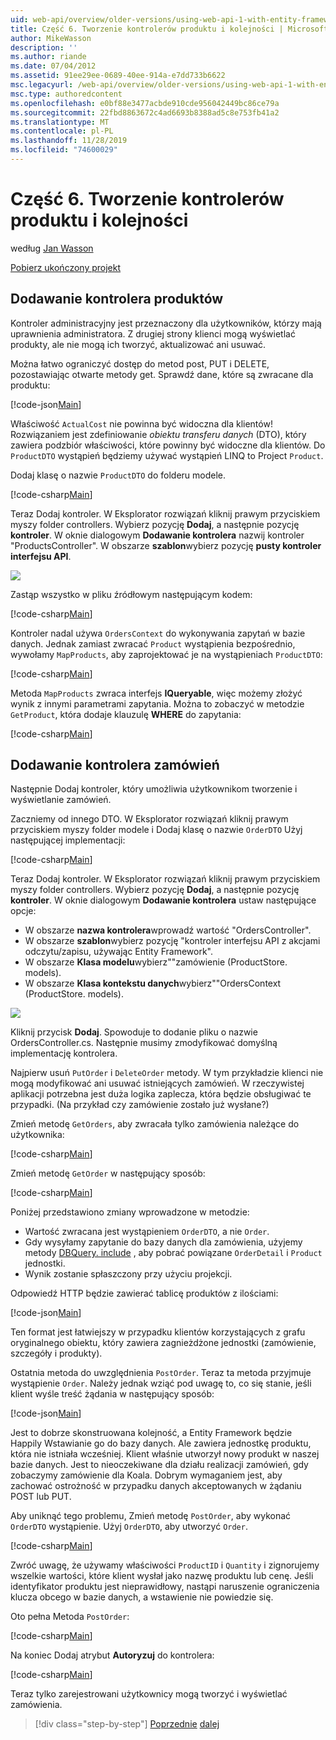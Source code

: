 ```yaml
---
uid: web-api/overview/older-versions/using-web-api-1-with-entity-framework-5/using-web-api-with-entity-framework-part-6
title: Część 6. Tworzenie kontrolerów produktu i kolejności | Microsoft Docs
author: MikeWasson
description: ''
ms.author: riande
ms.date: 07/04/2012
ms.assetid: 91ee29ee-0689-40ee-914a-e7dd733b6622
msc.legacyurl: /web-api/overview/older-versions/using-web-api-1-with-entity-framework-5/using-web-api-with-entity-framework-part-6
msc.type: authoredcontent
ms.openlocfilehash: e0bf88e3477acbde910cde956042449bc86ce79a
ms.sourcegitcommit: 22fbd8863672c4ad6693b8388ad5c8e753fb41a2
ms.translationtype: MT
ms.contentlocale: pl-PL
ms.lasthandoff: 11/28/2019
ms.locfileid: "74600029"
---
```

# <a name="part-6-creating-product-and-order-controllers"></a>Część 6. Tworzenie kontrolerów produktu i kolejności

według [Jan Wasson](https://github.com/MikeWasson)

[Pobierz ukończony projekt](https://code.msdn.microsoft.com/ASP-NET-Web-API-with-afa30545)

## <a name="add-a-products-controller"></a>Dodawanie kontrolera produktów

Kontroler administracyjny jest przeznaczony dla użytkowników, którzy mają uprawnienia administratora. Z drugiej strony klienci mogą wyświetlać produkty, ale nie mogą ich tworzyć, aktualizować ani usuwać.

Można łatwo ograniczyć dostęp do metod post, PUT i DELETE, pozostawiając otwarte metody get. Sprawdź dane, które są zwracane dla produktu:

[!code-json[Main](using-web-api-with-entity-framework-part-6/samples/sample1.json?highlight=1)]

Właściwość `ActualCost` nie powinna być widoczna dla klientów! Rozwiązaniem jest zdefiniowanie *obiektu transferu danych* (DTO), który zawiera podzbiór właściwości, które powinny być widoczne dla klientów. Do `ProductDTO` wystąpień będziemy używać wystąpień LINQ to Project `Product`.

Dodaj klasę o nazwie `ProductDTO` do folderu modele.

[!code-csharp[Main](using-web-api-with-entity-framework-part-6/samples/sample2.cs)]

Teraz Dodaj kontroler. W Eksplorator rozwiązań kliknij prawym przyciskiem myszy folder controllers. Wybierz pozycję **Dodaj**, a następnie pozycję **kontroler**. W oknie dialogowym **Dodawanie kontrolera** nazwij kontroler &quot;ProductsController&quot;. W obszarze **szablon**wybierz pozycję **pusty kontroler interfejsu API**.

![](using-web-api-with-entity-framework-part-6/_static/image1.png)

Zastąp wszystko w pliku źródłowym następującym kodem:

[!code-csharp[Main](using-web-api-with-entity-framework-part-6/samples/sample3.cs)]

Kontroler nadal używa `OrdersContext` do wykonywania zapytań w bazie danych. Jednak zamiast zwracać `Product` wystąpienia bezpośrednio, wywołamy `MapProducts`, aby zaprojektować je na wystąpieniach `ProductDTO`:

[!code-csharp[Main](using-web-api-with-entity-framework-part-6/samples/sample4.cs?highlight=1)]

Metoda `MapProducts` zwraca interfejs **IQueryable**, więc możemy złożyć wynik z innymi parametrami zapytania. Można to zobaczyć w metodzie `GetProduct`, która dodaje klauzulę **WHERE** do zapytania:

[!code-csharp[Main](using-web-api-with-entity-framework-part-6/samples/sample5.cs?highlight=2)]

## <a name="add-an-orders-controller"></a>Dodawanie kontrolera zamówień

Następnie Dodaj kontroler, który umożliwia użytkownikom tworzenie i wyświetlanie zamówień.

Zaczniemy od innego DTO. W Eksplorator rozwiązań kliknij prawym przyciskiem myszy folder modele i Dodaj klasę o nazwie `OrderDTO` Użyj następującej implementacji:

[!code-csharp[Main](using-web-api-with-entity-framework-part-6/samples/sample6.cs)]

Teraz Dodaj kontroler. W Eksplorator rozwiązań kliknij prawym przyciskiem myszy folder controllers. Wybierz pozycję **Dodaj**, a następnie pozycję **kontroler**. W oknie dialogowym **Dodawanie kontrolera** ustaw następujące opcje:

- W obszarze **nazwa kontrolera**wprowadź wartość "OrdersController".
- W obszarze **szablon**wybierz pozycję "kontroler interfejsu API z akcjami odczytu/zapisu, używając Entity Framework".
- W obszarze **Klasa modelu**wybierz&quot;&quot;zamówienie (ProductStore. models).
- W obszarze **Klasa kontekstu danych**wybierz&quot;&quot;OrdersContext (ProductStore. models).

![](using-web-api-with-entity-framework-part-6/_static/image2.png)

Kliknij przycisk **Dodaj**. Spowoduje to dodanie pliku o nazwie OrdersController.cs. Następnie musimy zmodyfikować domyślną implementację kontrolera.

Najpierw usuń `PutOrder` i `DeleteOrder` metody. W tym przykładzie klienci nie mogą modyfikować ani usuwać istniejących zamówień. W rzeczywistej aplikacji potrzebna jest duża logika zaplecza, która będzie obsługiwać te przypadki. (Na przykład czy zamówienie zostało już wysłane?)

Zmień metodę `GetOrders`, aby zwracała tylko zamówienia należące do użytkownika:

[!code-csharp[Main](using-web-api-with-entity-framework-part-6/samples/sample7.cs)]

Zmień metodę `GetOrder` w następujący sposób:

[!code-csharp[Main](using-web-api-with-entity-framework-part-6/samples/sample8.cs)]

Poniżej przedstawiono zmiany wprowadzone w metodzie:

- Wartość zwracana jest wystąpieniem `OrderDTO`, a nie `Order`.
- Gdy wysyłamy zapytanie do bazy danych dla zamówienia, użyjemy metody [DBQuery. include](https://msdn.microsoft.com/library/gg696395) , aby pobrać powiązane `OrderDetail` i `Product` jednostki.
- Wynik zostanie spłaszczony przy użyciu projekcji.

Odpowiedź HTTP będzie zawierać tablicę produktów z ilościami:

[!code-json[Main](using-web-api-with-entity-framework-part-6/samples/sample9.json)]

Ten format jest łatwiejszy w przypadku klientów korzystających z grafu oryginalnego obiektu, który zawiera zagnieżdżone jednostki (zamówienie, szczegóły i produkty).

Ostatnia metoda do uwzględnienia `PostOrder`. Teraz ta metoda przyjmuje wystąpienie `Order`. Należy jednak wziąć pod uwagę to, co się stanie, jeśli klient wyśle treść żądania w następujący sposób:

[!code-json[Main](using-web-api-with-entity-framework-part-6/samples/sample10.json)]

Jest to dobrze skonstruowana kolejność, a Entity Framework będzie Happily Wstawianie go do bazy danych. Ale zawiera jednostkę produktu, która nie istniała wcześniej. Klient właśnie utworzył nowy produkt w naszej bazie danych. Jest to nieoczekiwane dla działu realizacji zamówień, gdy zobaczymy zamówienie dla Koala. Dobrym wymaganiem jest, aby zachować ostrożność w przypadku danych akceptowanych w żądaniu POST lub PUT.

Aby uniknąć tego problemu, Zmień metodę `PostOrder`, aby wykonać `OrderDTO` wystąpienie. Użyj `OrderDTO`, aby utworzyć `Order`.

[!code-csharp[Main](using-web-api-with-entity-framework-part-6/samples/sample11.cs)]

Zwróć uwagę, że używamy właściwości `ProductID` i `Quantity` i zignorujemy wszelkie wartości, które klient wysłał jako nazwę produktu lub cenę. Jeśli identyfikator produktu jest nieprawidłowy, nastąpi naruszenie ograniczenia klucza obcego w bazie danych, a wstawienie nie powiedzie się.

Oto pełna Metoda `PostOrder`:

[!code-csharp[Main](using-web-api-with-entity-framework-part-6/samples/sample12.cs)]

Na koniec Dodaj atrybut **Autoryzuj** do kontrolera:

[!code-csharp[Main](using-web-api-with-entity-framework-part-6/samples/sample13.cs)]

Teraz tylko zarejestrowani użytkownicy mogą tworzyć i wyświetlać zamówienia.

> [!div class="step-by-step"]
> [Poprzednie](using-web-api-with-entity-framework-part-5.md)
> [dalej](using-web-api-with-entity-framework-part-7.md)

